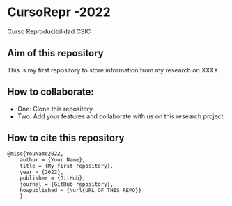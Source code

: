 # CursoRepr -2022
Curso Reproducibilidad CSIC

## Aim of this repository
This is my first repository to store information from my research on XXXX.

## How to collaborate:

- One: Clone this repository.
- Two: Add your features and collaborate with us on this research project.

## How to cite this repository

	@misc{YouName2022,
  		author = {Your Name},
  		title = {My first repository},
  		year = {2022},
  		publisher = {GitHub},
  		journal = {GitHub repository},
  		howpublished = {\url{URL_OF_THIS_REPO}}
		}

